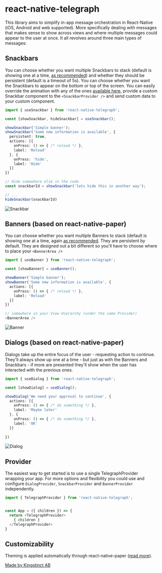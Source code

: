 # react-native-telegraph

This library aims to simplify in-app message orchestration in React-Native (iOS, Android and web supported). More specifically dealing with messages that makes sense to show across views and where multiple messages could appear to the user at once. It all revolves around three main types of messages:

## Snackbars

You can choose whether you want multiple Snackbars to stack (default is showing one at a time, [as recommended](https://material.io/components/snackbars#usage)) and whether they should be persistent (default is a timeout of 5s). You can choose whether you want the Snackbars to appear on the bottom or top of the screen. You can easily override the animation with any of the ones [available here](https://github.com/oblador/react-native-animatable#animations-2), provide a custom Snackbar component to the `<SnackbarProvider />` and send custom data to your custom component.

```TypeScript
import { useSnackbar } from 'react-native-telegraph';

const [showSnackbar, hideSnackbar] = useSnackbar();

showSnackbar('Simple banner');
showSnackbar('Some new information is available', {
  persistent: true,
  actions: [{
    onPress: () => { /* reload */ },
    label: 'Reload'
  }, {
    onPress: 'hide',
    label: 'Hide'
  }]
})

// Hide somewhere else in the code
const snackbarId = showSnackbar('lets hide this in another way');

// ...
hideSnackbar(snackbarId)
```

![Snackbar](https://callstack.github.io/react-native-paper/screenshots/snackbar.gif)

## Banners (based on react-native-paper)

You can choose whether you want multiple Banners to stack (default is showing one at a time, again [as recommended](https://material.io/components/banners#usage). They are persistent by default. They are designed out a bit different so you'll have to choose where to place your `<BannerArea />`

```TypeScript
import { useBanner } from 'react-native-telegraph';

const [showBanner] = useBanner();

showBanner('Simple banner');
showBanner('Some new information is available', {
  actions: [{
    onPress: () => { /* reload */ },
    label: 'Reload'
  }]
})

// somewhere in your View Hierarchy (under the same Provider)
<BannerArea />

```

![Banner](https://callstack.github.io/react-native-paper/screenshots/banner.gif)

## Dialogs (based on react-native-paper)

Dialogs take up the entire focus of the user - requesting action to continue. They'll always show up one at a time - but just as with the Banners and Snackbars - if more are presented they'll show when the user has interacted with the previous ones.

```TypeScript
import { useDialog } from 'react-native-telegraph';

const [showDialog] = useDialog();

showDialog('We need your approval to continue', {
  actions: [{
    onPress: () => { /* do something */ },
    label: 'Maybe later'
  }, {
    onPress: () => { /* do something */ },
    label: 'OK'
  }]
  
})
```

![Dialog](https://callstack.github.io/react-native-paper/screenshots/dialog-1.png)

## Provider

The easiest way to get started is to use a single TelegraphProvider wrapping your app. For more options and flexibility you could use and configure `DialogProvider`, `SnackbarProvider` and `BannerProvider` independently.

```TypeScript
import { TelegraphProvider } from 'react-native-telegraph';


const App = ({ children }) => {
  return <TelegraphProvider>
    { children }
  </TelegraphProvider>
}
```

## Customizability

Theming is applied automatically through react-native-paper ([read more](https://callstack.github.io/react-native-paper/theming.html)).

[Made by Kingstinct AB](https://kingstinct.com)
